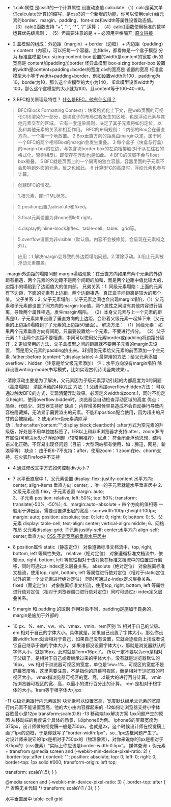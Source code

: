 - 1.calc属性  是css3的一个计算属性 设置动态值 calculate
  （1）calc是英文单词calculate(计算)的缩写，是css3的一个新增的功能，你可以使用calc()给元素的border、margin、padding、font-size和width等属性设置动态值。
  （3）calc()函数支持 “+”, “-“, “*”, “/” 运算；
  （4）calc()函数使用标准的数学运算优先级规则；
  （5）但需要注意的是 + - 必须用空格隔开;
  [原文链接](https://blog.csdn.net/m0_38099607/article/details/73012637) 
  
- 2 盒模型的组成：外边距（margin）+ border（边框） + 内边距（padding）+ content（内容），可以把每一个容器，比如div，都看做是一个盒子模型
   分为  标准盒模型 box-sizing:content-box  设置的width是content的宽度  div的宽高是 content加padding加border
        怪异盒模型 box-sizing:border-box   设置的width是content+padding+border的宽度  div的宽高是 设置的宽高
  标准盒模型大小等于width+padding+border，例如设置width为100，padding为10，border为10，那么这个盒模型的大小为140，
  IE盒模型设置width为100，那么这个盒模型的大小就为100，且content等于100-40=60。

- 3.BFC相关原理及特性？ [什么是BFC，他有什么用？](https://blog.csdn.net/sqLeiQ/article/details/125261564)

>BFC(Block Formatting Context)：块级格式化上下文，是web页面的可视化CSS渲染的一部分，是块盒子的布局过程发生的区域，也是浮动元素与其他元素交互的区域。
它有一套渲染规则，决定了其子元素将如何定位，以及和其他元素的关系和相互作用。
> BFC的布局规则：
1 内部的Box会在垂直方向，一个接一个地放置。
2 Box垂直方向的距离由margin决定。属于同一个BFC的两个相邻Box的margin会发生重叠。
3 每个盒子（块盒与行盒）的margin box的左边，与包含块border box的左边相接触(对于从左往右的格式化，否则相反)。即使存在浮动也是如此。
4 BFC的区域不会与float box重叠。
5 BFC就是页面上的一个隔离的独立容器，容器里面的子元素不会影响到外面的元素。反之也如此。
6 计算BFC的高度时，浮动元素也参与计算。

>创建BFC的情况。

>1.根元素，即HTML标签。

>2.position设置为absolute和fixed。

>3.float元素设置为非none即left right。

>4.display的inline-block和flex、table-cell、table、grid等。

>5.overflow设置为非visible（默认值。内容不会被修剪，会呈现在元素框之外）。

>应用：1.解决margin会导致的外边距塌陷问题。2.清除浮动。3.阻止元素被浮动元素覆盖。

-margin外边距的塌陷问题
margin塌陷现象：在垂直方向如果有两个元素的外边距有相遇，两个元素的外边距不是两个间距的加和，而是两个边距中值比较大的，边距小的塌陷到了边距值大的值内部。
兄弟关系：1. 同级元素塌陷：上面的元素有下边距，下面的元素有上边距，两个边距相遇，真正盒子间距离是较大的那个值。
父子关系：2. 父子元素塌陷：父子元素之间也会出现margin塌陷，（1）父元素和子元素都设置了同方向的margin-top值，两个属性之间没有其他内容进行隔离，导致两个属性相遇，发生margin塌陷。
（2）本身父元素与上一个元素的距离是0，子元素如果设置了垂直方向的上边距，会带着父级元素一起掉下来（父元素的上边距0塌陷到了子元素的上边距50里面）。
解决方法： （1）同级元素：如果两个元素垂直方向有间距，只需要设置给一个元素，不要进行拆分。
（2）父子元素：1 让两个边距不要相遇，中间可以使用父元素border或padding将边距分隔开；2 更加常用的方法，父子盒模型之间的距离就不要用子元素的margin去设置，
而是用父元素的padding挤出来。3利用伪元素给父元素的前面添加一个空元素  .father::before {content:'';display:table}  4 最常用的方法：给父元素添加overflow：hidden（注意是给父级元素添加）
注：水平方向没有margin塌陷 除非设置writing-mode(书写模式，比如实现古代诗词竖向效果) 。 

-清除浮动主要是为了解决，父元素因为子级元素浮动引起的内部高度为0的问题（高度塌陷） [清除浮动的4种方式](https://blog.csdn.net/weixin_43638968/article/details/107617275)
方法：1.父级添加overflow:hidden方法： 可以通过触发BFC的方式，实现清楚浮动效果。必须定义width或zoom:1，同时不能定义height，使用overflow:hidden时，浏览器会自动检查浮动区域的高度
优点： 简单、代码少、浏览器支持好 缺点： 内容增多时候容易造成不会自动换行导致内容被隐藏掉，无法显示需要溢出的元素。不能和position配合使用，因为超出的尺寸的会被隐藏。
2.使用after伪元素清除浮动：.father:after{content:"";display:block;clear:both} :after方式为空元素的升级版，好处是不用单独加标签了。IE8以上和非IE浏览器才支持:after，zoom(IE专有属性)可解决ie6,ie7浮动问题（较常用推荐）
优点： 符合闭合浮动思想，结构语义化正确，不容易出现怪问题（目前：大型网站都有使用，如：腾迅，网易，新浪等等） 缺点： 由于IE6-7不支持：after，使用zoom：1   zoom在ie、chorm支持，在火狐Firefox中不支持

- 4.通过修改文字方式如何控制div大小？




- 7 水平垂直居中 
1、父元素设置 display: flex; justify-content 水平方向: center; align-items 垂直方向: center; ，唯一的子元素就能水平垂直居中
2、父级元素设置 flex，子元素设置 margin: auto;   
3、子元素 position: relative; left: 50%; top: 50%; transform: translate(-50%, -50%); 
4、margin:auto+absolute + 四个方向的值相等 一般用于弹出层，需要设置弹出层的宽高 :.son:width:100px;height:100px; margin: auto; position: absolute; top: 0; left: 0; right: 0; bottom: 0;
5、父元素 display: table-cell; text-align: center; vertical-align: middle;
6、网格布局 父元素display: grid; 子元素 justify-self: center;水平方向    align-self: center;垂直方向
  [CSS 不定宽高的垂直水平居中](https://juejin.cn/post/6844903933350150158#heading-4)

-   8 position属性
static（静态定位）
对象遵循标准文档流中，top, right, bottom, left 等属性失效。
relative（相对定位）
对象遵循标准文档流中，依赖top, right, bottom, left 等属性相对于该对象在标准文档流中的位置进行偏移，同时可通过z-index定义层叠关系。
absolute（绝对定位）
对象脱离标准文档流，使用top, right, bottom, left 等属性进行绝对定位（相对于static定位以外的第一个父元素进行绝对定位） 同时可通过z-index定义层叠关系。
fixed（固定定位）
对象脱离标准文档流，使用top, right, bottom, left 等属性进行绝对定位（相对于浏览器窗口进行绝对定位）同时可通过z-index定义层叠关系。
-   9 margin 和 padding 的区别 
    作用对象不同，padding是施加于自身的，margin是施加于外部的
- 10 px、%、em、vw、vh、vmax、vmin、rem区别
  % 相对于自己的父级。
em 相对于自己的字体大小。具体就是，如果自己设置了字体大小，那么你设置width:1em;就会相对于自己，如果自己没有设置，它就会逐级向上找或者说它自己继承于谁的字体大小，
如果谁都没设置字体大小，那就是浏览器默认的字体大小，就是16px，此时就是1em=16px了。
所以一定不要以为em是相对于父级了，是相对于自己或者继承过来的字体大小，没有就是浏览器默认的16px。
vw 相对于浏览器可视区的宽度，单位是1vw=1%，可视区的宽度不是屏幕宽度哈，这里需要注意，不是指你的屏幕可视区，而是相对于浏览器的可视区大小。
vmax指浏览器可视区的宽、高，以最大的进行百分计算。
vmin指浏览器可视区的宽、高，以最小的进行百分比的计算。
rem 是相对于根字体的大小。1rem等于根字体大小px
  
-11 块级元素跟行内元素区别
块元素可以设置宽高，宽度默认继承父元素的宽度
行内元素不能设置宽高，他的大小由内容撑起来的
-12如何让浏览器支持小字体 
谷歌最小是12px   transform:scale(0.8)
-13 移动端1px解决方案
1px问题产生的原因
从移动端的角度说个具体的场景，以iphone6为例。
iphone6的屏幕宽度为375px，设计师做的视觉稿一般是750px，也就是2x，这个时候设计师在视觉稿上画了1px的边框，于是你就写了“border-width:1px”，so...1px边框问题产生了。
对设计师来说它的1px是相对于750px的（物理像素），对你来说你的1px是相对于375px的（css像素）“实际上你应该是border-width:0.5px”。
媒体查询 + 伪元素 + transfrom
@media screen and (-webkit-min-device-pixel-ratio: 2) {
.border-top::after {
content: "";
position: absolute;
top: 0;
left: 0;
right: 0;
border-top: 1px solid #000;
transform-origin: left top;

transform: scaleY(.5);
}
}

@media screen and (-webkit-min-device-pixel-ratio: 3) {
.border-top::after {
/* 省略无关代码 */
transform: scaleY(1 / 3);
}
}

水平垂直居中 table-cell grid







